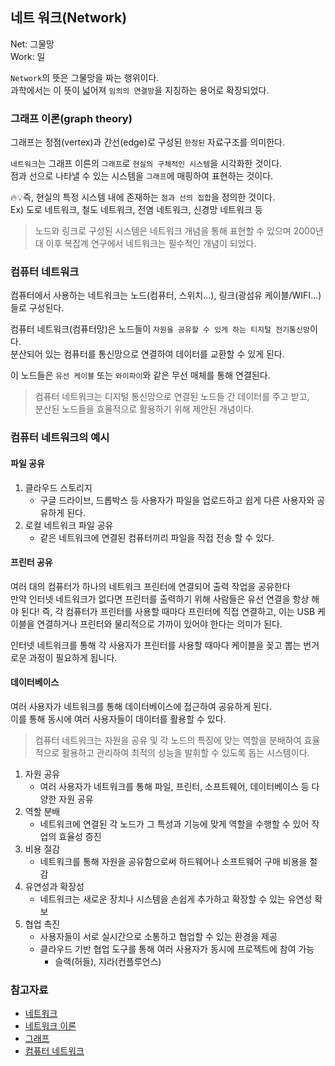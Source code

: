## 네트 워크(Network)

Net: 그물망   
Work: 일

`Network`의 뜻은 그물망을 짜는 행위이다.   
과학에서는 이 뜻이 넓어져 `임의의 연결망`을 지칭하는 용어로 확장되었다.


### 그래프 이론(graph theory)

그래프는 정점(vertex)과 간선(edge)로 구성된 `한정된` 자료구조를 의미한다.

`네트워크`는 그래프 이른의 `그래프`로 `현실의 구체적인 시스템`을 시각화한 것이다.   
점과 선으로 나타낼 수 있는 시스템을 `그래프`에 매핑하여 표현하는 것이다. 

🔥💡즉, 현실의 특정 시스템 내에 존재하는 `점과 선의 집합`을 정의한 것이다.   
Ex) 도로 네트워크, 철도 네트워크, 전염 네트워크, 신경망 네트워크 등

> 노드와 링크로 구성된 시스템은 네트워크 개념을 통해 표현할 수 있으며 2000년대 이후 복잡계 연구에서 네트워크는 필수적인 개념이 되었다.

### 컴퓨터 네트워크
컴퓨터에서 사용하는 네트워크는 노드(컴퓨터, 스위치...), 링크(광섬유 케이블/WIFI...)들로 구성된다.

컴퓨터 네트워크(컴퓨터망)은 노드들이 `자원을 공유할 수 있게 하는 티지털 전기통신망`이다.   
분산되어 있는 컴퓨터를 통신망으로 연결하여 데이터를 교환할 수 있게 된다.   

이 노드들은 `유선 케이블` 또는 `와이파이`와 같은 무선 매체를 통해 연결된다.

> 컴퓨터 네트워크는 디지털 통신망으로 연결된 노드들 간 데이터를 주고 받고,       
> 분산된 노드들을 효율적으로 활용하기 위해 제안된 개념이다.

### 컴퓨터 네트워크의 예시

####  파일 공유
1. 클라우드 스토리지
   -  구글 드라이브, 드롭박스 등 사용자가 파일을 업로드하고 쉽게 다른 사용자와 공유하게 된다.   
2. 로컬 네트워크 파일 공유
   - 같은 네트워크에 연결된 컴퓨터끼리 파일을 직접 전송 할 수 있다.

#### 프린터 공유

여러 대의 컴퓨터가 하나의 네트워크 프린터에 연결되어 출력 작업을 공유한다   
만약 인터넷 네트워크가 없다면 프린터를 출력하기 위해 사람들은 유선 연결을 항상 해야 된다!
즉, 각 컴퓨터가 프린터를 사용할 때마다 프린터에 직접 연결하고, 이는 USB 케이블을 연결하거나 프린터와 물리적으로 가까이 있어야 한다는 의미가 된다.

인터넷 네트워크를 통해 각 사용자가 프린터를 사용할 때마다 케이블을 꽂고 뽑는 번거로운 과정이 필요하게 됩니다.

#### 데이터베이스
여러 사용자가 네트워크를 통해 데이터베이스에 접근하여 공유하게 된다.   
이를 통해 동시에 여러 사용자들이 데이터를 활용할 수 있다.

>컴퓨터 네트워크는 자원을 공유 및 각 노드의 특징에 맞는 역할을 분배하여 효율적으로 활용하고 관리하여 최적의 성능을 발휘할 수 있도록 돕는 시스템이다.

1. 자원 공유
   - 여러 사용자가 네트워크를 통해 파일, 프린터, 소프트웨어, 데이터베이스 등 다양한 자원 공유
2. 역할 분배
   - 네트워크에 연결된 각 노드가 그 특성과 기능에 맞게 역할을 수행할 수 있어 작업의 효율성 증진
3. 비용 절감
   - 네트워크를 통해 자원을 공유함으로써 하드웨어나 소프트웨어 구매 비용을 절감
4. 유연성과 확장성
   - 네트워크는 새로운 장치나 시스템을 손쉽게 추가하고 확장할 수 있는 유연성 확보
5. 협업 촉진
    - 사용자들이 서로 실시간으로 소통하고 협업할 수 있는 환경을 제공
    - 클라우드 기반 협업 도구를 통해 여러 사용자가 동시에 프로젝트에 참여 가능 
       - 슬랙(허들), 지라(컨플루언스) 

### 참고자료
- [네트워크](https://namu.wiki/w/%EB%84%A4%ED%8A%B8%EC%9B%8C%ED%81%AC)
- [네트워크 이론](https://namu.wiki/w/%EB%84%A4%ED%8A%B8%EC%9B%8C%ED%81%AC%20%EC%9D%B4%EB%A1%A0)
- [그래프](https://ko.wikipedia.org/wiki/%EA%B7%B8%EB%9E%98%ED%94%84_(%EC%9E%90%EB%A3%8C_%EA%B5%AC%EC%A1%B0))
- [컴퓨터 네트워크](https://ko.wikipedia.org/wiki/%EC%BB%B4%ED%93%A8%ED%84%B0_%EB%84%A4%ED%8A%B8%EC%9B%8C%ED%81%AC)